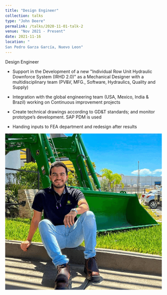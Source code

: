 ```yaml
---
title: "Design Engineer"
collection: talks
type: "John Deere"
permalink: /talks/2020-11-01-talk-2
venue: "Nov 2021 - Present"
date: 2021-11-16
location: "
San Pedro Garza García, Nuevo Leon"
---
```


Design Engineer

- Support in the Development of a new "Individual Row Unit Hydraulic Downforce
System (IRHD 2.0)" as a Mechanical Designer with a multidisciplinary team (PV&V,
MFG., Software, Hydraulics, Quality and Supply)

- Integration with the global engineering team (USA, Mexico, India & Brazil) working on
Continuous improvement projects

- Create technical drawings according to GD&T standards; and monitor prototype’s
development. SAP PDM is used

- Handing inputs to FEA department and redesign after results

<img src='/images/JDGif.gif'>
